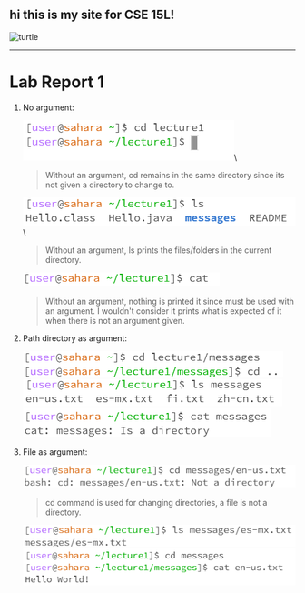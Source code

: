 ## hi this is my site for CSE 15L!
![turtle](https://th.bing.com/th/id/OIP.qpWzbcnEVD5hkA0KYlcS7wHaE7?pid=ImgDet&rs=1)
***
# Lab Report 1
1. No argument:

    ![cd](CSE15LA01-UD/lab1cd.png)\

    > Without an argument, cd remains in the same directory since its not given a directory to change to.

    ![ls](CSE15LA01-UD/lab1ls.png)\

    > Without an argument, ls prints the files/folders in the current directory.

    ![catmsg](CSE15LA01-UD/lab1cat.png)
    > Without an argument, nothing is printed it since must be used with an argument.
    > I wouldn't consider it prints what is expected of it when there is not an argument given.

3. Path directory as argument:

    ![cd](CSE15LA01-UD/lab1cdpath.png)\
    ![cd](CSE15LA01-UD/lab1lspath.png)\
    ![cd](CSE15LA01-UD/lab1catpath.png)
   
4. File as argument: 
    
    ![cd](CSE15LA01-UD/lab1cdfile.png)
    > cd command is used for changing directories, a file is not a directory. 

    ![ls](CSE15LA01-UD/lab1lsfile.png)
    ![catmsg](CSE15LA01-UD/lab1catfile.png)
